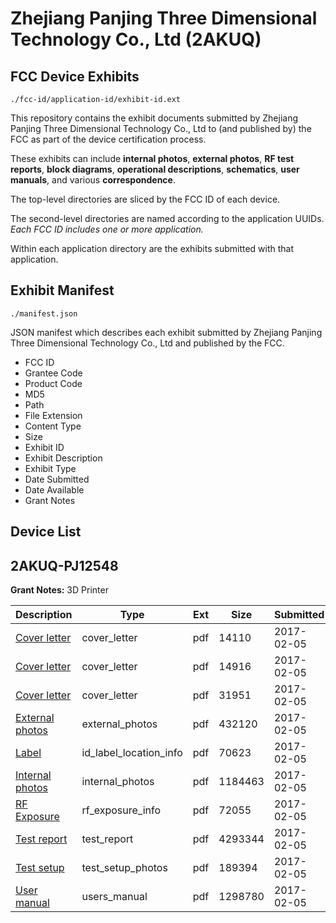 # Zhejiang Panjing Three Dimensional Technology Co., Ltd (2AKUQ)
## FCC Device Exhibits

```
./fcc-id/application-id/exhibit-id.ext
```

This repository contains the exhibit documents submitted by Zhejiang Panjing Three Dimensional Technology Co., Ltd to (and published by) the FCC as part of the device certification process.

These exhibits can include **internal photos**, **external photos**, **RF test reports**, **block diagrams**, **operational descriptions**, **schematics**, **user manuals**, and various **correspondence**.

The top-level directories are sliced by the FCC ID of each device.

The second-level directories are named according to the application UUIDs. *Each FCC ID includes one or more application.*

Within each application directory are the exhibits submitted with that application. 

## Exhibit Manifest

```
./manifest.json
```

JSON manifest which describes each exhibit submitted by Zhejiang Panjing Three Dimensional Technology Co., Ltd and published by the FCC.

- FCC ID
- Grantee Code
- Product Code
- MD5
- Path
- File Extension
- Content Type
- Size
- Exhibit ID
- Exhibit Description
- Exhibit Type
- Date Submitted
- Date Available
- Grant Notes

## Device List
## 2AKUQ-PJ12548
**Grant Notes:** 3D Printer

| Description | Type | Ext | Size | Submitted | Available |
| ----------- | ---- | --- | ---- | --------- | --------- |
| [Cover letter](2AKUQ-PJ12548/da2e5b0dfa5e3c90ea93ec4db5b79ba0/3276366.pdf) | cover_letter | pdf | 14110 | 2017-02-05 | 2017-02-05 |
| [Cover letter](2AKUQ-PJ12548/da2e5b0dfa5e3c90ea93ec4db5b79ba0/3276367.pdf) | cover_letter | pdf | 14916 | 2017-02-05 | 2017-02-05 |
| [Cover letter](2AKUQ-PJ12548/da2e5b0dfa5e3c90ea93ec4db5b79ba0/3276368.pdf) | cover_letter | pdf | 31951 | 2017-02-05 | 2017-02-05 |
| [External photos](2AKUQ-PJ12548/da2e5b0dfa5e3c90ea93ec4db5b79ba0/3276369.pdf) | external_photos | pdf | 432120 | 2017-02-05 | 2017-02-05 |
| [Label](2AKUQ-PJ12548/da2e5b0dfa5e3c90ea93ec4db5b79ba0/3276370.pdf) | id_label_location_info | pdf | 70623 | 2017-02-05 | 2017-02-05 |
| [Internal photos](2AKUQ-PJ12548/da2e5b0dfa5e3c90ea93ec4db5b79ba0/3276371.pdf) | internal_photos | pdf | 1184463 | 2017-02-05 | 2017-02-05 |
| [RF Exposure](2AKUQ-PJ12548/da2e5b0dfa5e3c90ea93ec4db5b79ba0/3276373.pdf) | rf_exposure_info | pdf | 72055 | 2017-02-05 | 2017-02-05 |
| [Test report](2AKUQ-PJ12548/da2e5b0dfa5e3c90ea93ec4db5b79ba0/3276375.pdf) | test_report | pdf | 4293344 | 2017-02-05 | 2017-02-05 |
| [Test setup](2AKUQ-PJ12548/da2e5b0dfa5e3c90ea93ec4db5b79ba0/3276376.pdf) | test_setup_photos | pdf | 189394 | 2017-02-05 | 2017-02-05 |
| [User manual](2AKUQ-PJ12548/da2e5b0dfa5e3c90ea93ec4db5b79ba0/3276377.pdf) | users_manual | pdf | 1298780 | 2017-02-05 | 2017-02-05 |
